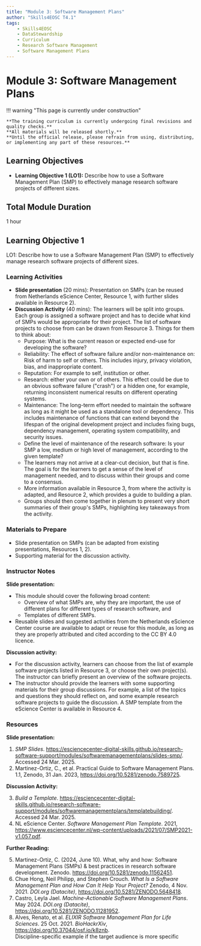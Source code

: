 ```yaml
---
title: "Module 3: Software Management Plans"
author: "Skills4EOSC T4.1"
tags:
    - Skills4EOSC
    - DataStewardship
    - Curriculum
    - Research Software Management
    - Software Management Plans
---
```


# Module 3: Software Management Plans

!!! warning "This page is currently under construction"

    **The training curriculum is currently undergoing final revisions and quality checks.**
    **All materials will be released shortly.**
    **Until the official release, please refrain from using, distributing, or implementing any part of these resources.**


## Learning Objectives

- **Learning Objective 1 (LO1):** Describe how to use a Software Management Plan (SMP) to effectively manage research software projects of different sizes.


## Total Module Duration

1 hour


## Learning Objective 1

LO1: Describe how to use a Software Management Plan (SMP) to effectively manage research software projects of different sizes.


### Learning Activities

- **Slide presentation** (20 mins): Presentation on SMPs (can be reused from Netherlands eScience Center, Resource 1, with further slides available in Resource 2).
- **Discussion Activity** (40 mins): The learners will be split into groups. Each group is assigned a software project and has to decide what kind of SMPs would be appropriate for their project. The list of software projects to choose from can be drawn from Resource 3. Things for them to think about:
    - Purpose: What is the current reason or expected end-use for developing the software?
    - Reliability: The effect of software failure and/or non-maintenance on: Risk of harm to self or others. This includes injury, privacy violation, bias, and inappropriate content.
    - Reputation: For example to self, institution or other.
    - Research: either your own or of others. This effect could be due to an obvious software failure ("crash") or a hidden one, for example, returning inconsistent numerical results on different operating systems.
    - Maintenance: The long-term effort needed to maintain the software as long as it might be used as a standalone tool or dependency. This includes maintenance of functions that can extend beyond the lifespan of the original development project and includes fixing bugs, dependency management, operating system compatibility, and security issues.
    - Define the level of maintenance of the research software: Is your SMP a low, medium or high level of management, according to the given template?
    - The learners may not arrive at a clear-cut decision, but that is fine. The goal is for the learners to get a sense of the level of management needed, and to discuss within their groups and come to a consensus.
    - More information available in Resource 3, from where the activity is adapted, and Resource 2, which provides a guide to building a plan.
    - Groups should then come together in plenum to present very short summaries of their group's SMPs, highlighting key takeaways from the activity.


### Materials to Prepare

- Slide presentation on SMPs (can be adapted from existing presentations, Resources 1, 2).
- Supporting material for the discussion activity.


### Instructor Notes

**Slide presentation:**

- This module should cover the following broad content:
    - Overview of what SMPs are, why they are important, the use of different plans for different types of research software, and
    - Templates of different SMPs.
- Reusable slides and suggested activities from the Netherlands eScience Center course are available to adapt or reuse for this module, as long as they are properly attributed and cited according to the CC BY 4.0 licence.

**Discussion activity:**

- For the discussion activity, learners can choose from the list of example software projects listed in Resource 3, or choose their own project(s). The instructor can briefly present an overview of the software projects.
- The instructor should provide the learners with some supporting materials for their group discussions. For example, a list of the topics and questions they should reflect on, and some example research software projects to guide the discussion. A SMP template from the eScience Center is available in Resource 4.


### Resources

**Slide presentation:**

1. *SMP Slides*. <https://esciencecenter-digital-skills.github.io/research-software-support/modules/softwaremanagementplans/slides-smp/>. Accessed 24 Mar. 2025.
2. Martinez-Ortiz, C., et al. Practical Guide to Software Management Plans. 1.1, Zenodo, 31 Jan. 2023, <https://doi.org/10.5281/zenodo.7589725>.

**Discussion Activity:**

3. *Build a Template*. <https://esciencecenter-digital-skills.github.io/research-software-support/modules/softwaremanagementplans/templatebuilding/>. Accessed 24 Mar. 2025.
4. NL eScience Center. *Software Management Plan Template*. 2021, <https://www.esciencecenter.nl/wp-content/uploads/2021/07/SMP2021-v1.057.pdf>.

**Further Reading:**

5. Martinez-Ortiz, C. (2024, June 10). What, why and how: Software Management Plans (SMPs) & best practices in research software development. Zenodo. <https://doi.org/10.5281/zenodo.11562451>.
6. Chue Hong, Neil Philipp, and Stephen Crouch. *What Is a Software Management Plan and How Can It Help Your Project?* Zenodo, 4 Nov. 2021. *DOI.org (Datacite)*, <https://doi.org/10.5281/ZENODO.5648418>.
7. Castro, Leyla Jael. *Machine-Actionable Software Management Plans*. May 2024. *DOI.org (Datacite)*, <https://doi.org/10.5281/ZENODO.11281952>.
8. Alves, Renato, et al. *ELIXIR Software Management Plan for Life Sciences*. 25 Oct. 2021. *BioHackrXiv*, <https://doi.org/10.37044/osf.io/k8znb>.  
   Discipline-specific example if the target audience is more specific
